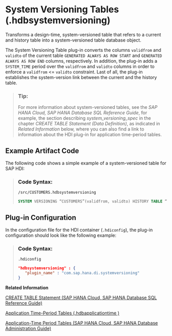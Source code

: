 <!-- loio5794b348711f4963999266a2d2e6f8de -->

# System Versioning Tables \(.hdbsystemversioning\)

Transforms a design-time, system-versioned table that refers to a current and history table into a system-versioned table database object.



The System Versioning Table plug-in converts the columns `validfrom` and `validto` of the current table `GENERATED ALWAYS AS ROW START` and `GENERATED ALWAYS AS ROW END` columns, respectively. In addition, the plug-in adds a `SYSTEM_TIME` period over the `validfrom` and `validto` columns in order to enforce a `validfrom` <= `validto` constraint. Last of all, the plug-in establishes the system-version link between the current and the history table.

> ### Tip:  
> For more information about system-versioned tables, see the *SAP HANA Cloud, SAP HANA Database SQL Reference Guide*, for example, the section describing *system\_versioning\_spec* in the chapter *CREATE TABLE Statement \(Data Definition\)*, as indicated in *Related Information* below, where you can also find a link to information about the HDI plug-in for application time-period tables.



<a name="loio5794b348711f4963999266a2d2e6f8de__section_vfg_s23_1hb"/>

## Example Artifact Code

The following code shows a simple example of a system-versioned table for SAP HDI:

> ### Code Syntax:  
> `/src/CUSTOMERS.hdbsystemversioning`
> 
> ```sql
> SYSTEM VERSIONING “CUSTOMERS”(validfrom, validto) HISTORY TABLE “CUSTOMERS_HISTORY” NOT VALIDATED
> ```



<a name="loio5794b348711f4963999266a2d2e6f8de__section_cyx_n23_1hb"/>

## Plug-in Configuration

In the configuration file for the HDI container \(`.hdiconfig`\), the plug-in configuration should look like the following example:

> ### Code Syntax:  
> `.hdiconfig`
> 
> ```json
> "hdbsystemversioning" : { 
>    "plugin_name" : "com.sap.hana.di.systemversioning"
> }
> ```

**Related Information**  


[CREATE TABLE Statement \(SAP HANA Cloud, SAP HANA Database SQL Reference Guide\)](https://help.sap.com/viewer/c1d3f60099654ecfb3fe36ac93c121bb/latest/en-US/20d58a5f75191014b2fe92141b7df228.html)

[Application Time-Period Tables \(.hdbapplicationtime \)](application-time-period-tables-hdbapplicationtime-73c7b80.md "Transforms a design-time application time-period table into a database table object with application-time period.")

[Application-Time Period Tables \(SAP HANA Cloud, SAP HANA Database Administration Guide\)](https://help.sap.com/viewer/f9c5015e72e04fffa14d7d4f7267d897/latest/en-US/2e37d6a82f7b48ccbfcc5a1a6ce490f5.html)

